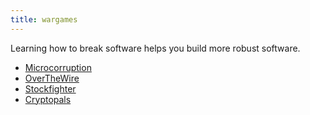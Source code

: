 ```yaml
---
title: wargames
---
```


Learning how to break software helps you build more robust software.

* [Microcorruption](https://microcorruption.com)
* [OverTheWire](http://overthewire.org/wargames/)
* [Stockfighter](https://www.stockfighter.io/#jailbreak)
* [Cryptopals](https://cryptopals.com/)
